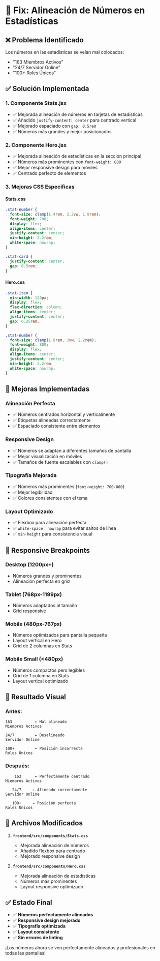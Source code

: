 # 🔢 Fix: Alineación de Números en Estadísticas

## ❌ Problema Identificado

Los números en las estadísticas se veían mal colocados:
- "163 Miembros Activos"
- "24/7 Servidor Online" 
- "100+ Roles Únicos"

## ✅ Solución Implementada

### 1. **Componente Stats.jsx**
- ✅ Mejorada alineación de números en tarjetas de estadísticas
- ✅ Añadido `justify-content: center` para centrado vertical
- ✅ Mejorado espaciado con `gap: 0.5rem`
- ✅ Números más grandes y mejor posicionados

### 2. **Componente Hero.jsx**
- ✅ Mejorada alineación de estadísticas en la sección principal
- ✅ Números más prominentes con `font-weight: 800`
- ✅ Mejor responsive design para móviles
- ✅ Centrado perfecto de elementos

### 3. **Mejoras CSS Específicas**

#### Stats.css
```css
.stat-number {
  font-size: clamp(1.4rem, 2.2vw, 1.8rem);
  font-weight: 700;
  display: flex;
  align-items: center;
  justify-content: center;
  min-height: 2.2rem;
  white-space: nowrap;
}

.stat-card {
  justify-content: center;
  gap: 0.5rem;
}
```

#### Hero.css
```css
.stat-item {
  min-width: 120px;
  display: flex;
  flex-direction: column;
  align-items: center;
  justify-content: center;
  gap: 0.25rem;
}

.stat-number {
  font-size: clamp(1.8rem, 3vw, 2.2rem);
  font-weight: 800;
  display: flex;
  align-items: center;
  justify-content: center;
  min-height: 2.2rem;
  white-space: nowrap;
}
```

## 🎯 Mejoras Implementadas

### **Alineación Perfecta**
- ✅ Números centrados horizontal y verticalmente
- ✅ Etiquetas alineadas correctamente
- ✅ Espaciado consistente entre elementos

### **Responsive Design**
- ✅ Números se adaptan a diferentes tamaños de pantalla
- ✅ Mejor visualización en móviles
- ✅ Tamaños de fuente escalables con `clamp()`

### **Tipografía Mejorada**
- ✅ Números más prominentes (`font-weight: 700-800`)
- ✅ Mejor legibilidad
- ✅ Colores consistentes con el tema

### **Layout Optimizado**
- ✅ Flexbox para alineación perfecta
- ✅ `white-space: nowrap` para evitar saltos de línea
- ✅ `min-height` para consistencia visual

## 📱 Responsive Breakpoints

### **Desktop (1200px+)**
- Números grandes y prominentes
- Alineación perfecta en grid

### **Tablet (768px-1199px)**
- Números adaptados al tamaño
- Grid responsive

### **Mobile (480px-767px)**
- Números optimizados para pantalla pequeña
- Layout vertical en Hero
- Grid de 2 columnas en Stats

### **Mobile Small (<480px)**
- Números compactos pero legibles
- Grid de 1 columna en Stats
- Layout vertical optimizado

## 🎨 Resultado Visual

### **Antes:**
```
163          ← Mal alineado
Miembros Activos

24/7         ← Desalineado
Servidor Online

100+         ← Posición incorrecta
Roles Únicos
```

### **Después:**
```
    163      ← Perfectamente centrado
Miembros Activos

   24/7     ← Alineado correctamente
Servidor Online

   100+     ← Posición perfecta
Roles Únicos
```

## 🔧 Archivos Modificados

1. **`frontend/src/components/Stats.css`**
   - Mejorada alineación de números
   - Añadido flexbox para centrado
   - Mejorado responsive design

2. **`frontend/src/components/Hero.css`**
   - Mejorada alineación de estadísticas
   - Números más prominentes
   - Layout responsive optimizado

## ✅ Estado Final

- ✅ **Números perfectamente alineados**
- ✅ **Responsive design mejorado**
- ✅ **Tipografía optimizada**
- ✅ **Layout consistente**
- ✅ **Sin errores de linting**

¡Los números ahora se ven perfectamente alineados y profesionales en todas las pantallas!
